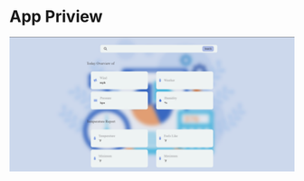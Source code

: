 # App Priview
![App Preview](https://github.com/Hashan099/HTML-CSS-JS-Advanced-Weather-App/blob/master/assets/UI.png)
